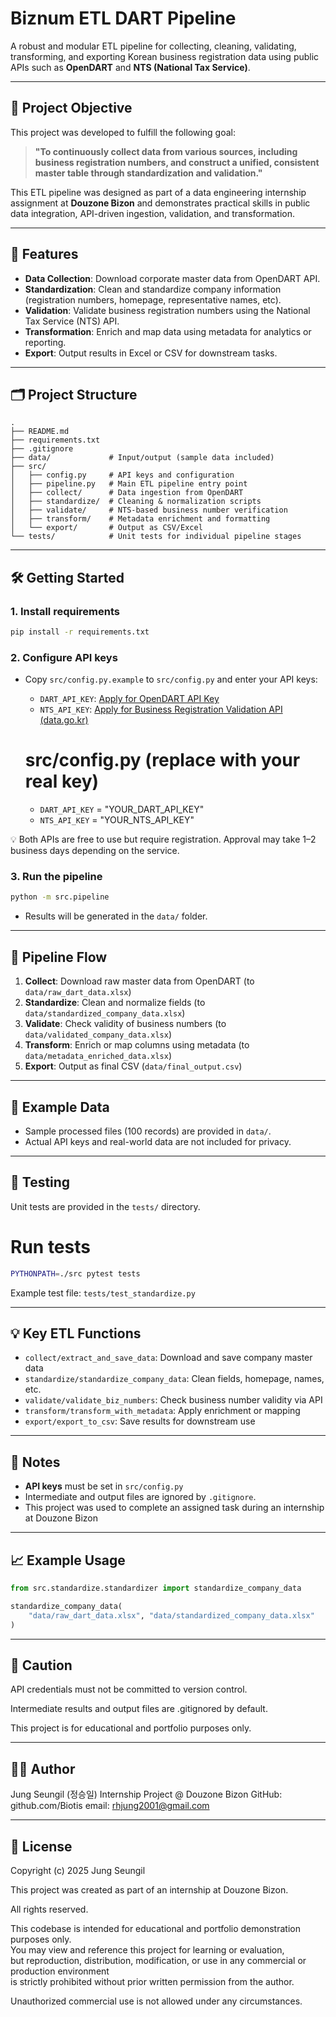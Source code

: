 # Biznum ETL DART Pipeline

A robust and modular ETL pipeline for collecting, cleaning, validating, transforming, and exporting Korean business registration data using public APIs such as **OpenDART** and **NTS (National Tax Service)**.

---

## 🎯 Project Objective

This project was developed to fulfill the following goal:

> **"To continuously collect data from various sources, including business registration numbers, and construct a unified, consistent master table through standardization and validation."**

This ETL pipeline was designed as part of a data engineering internship assignment at **Douzone Bizon** and demonstrates practical skills in public data integration, API-driven ingestion, validation, and transformation.

---

## 🚀 Features

- **Data Collection**: Download corporate master data from OpenDART API.
- **Standardization**: Clean and standardize company information (registration numbers, homepage, representative names, etc).
- **Validation**: Validate business registration numbers using the National Tax Service (NTS) API.
- **Transformation**: Enrich and map data using metadata for analytics or reporting.
- **Export**: Output results in Excel or CSV for downstream tasks.

---

## 🗂️ Project Structure

```
.
├── README.md
├── requirements.txt
├── .gitignore
├── data/             # Input/output (sample data included)
├── src/
│   ├── config.py     # API keys and configuration
│   ├── pipeline.py   # Main ETL pipeline entry point
│   ├── collect/      # Data ingestion from OpenDART
│   ├── standardize/  # Cleaning & normalization scripts
│   ├── validate/     # NTS-based business number verification
│   ├── transform/    # Metadata enrichment and formatting
│   └── export/       # Output as CSV/Excel
└── tests/            # Unit tests for individual pipeline stages
```

---

## 🛠️ Getting Started

### 1. Install requirements

```bash
pip install -r requirements.txt
```

### 2. Configure API keys

- Copy `src/config.py.example` to `src/config.py` and enter your API keys:
    - `DART_API_KEY`: [Apply for OpenDART API Key](https://opendart.fss.or.kr/)
    - `NTS_API_KEY`: [Apply for Business Registration Validation API (data.go.kr)](https://www.data.go.kr/tcs/dss/selectApiDataDetailView.do?publicDataPk=15081808)
      
   # src/config.py (replace with your real key)
    - `DART_API_KEY` = "YOUR_DART_API_KEY"
    - `NTS_API_KEY` = "YOUR_NTS_API_KEY"

💡 Both APIs are free to use but require registration. Approval may take 1–2 business days depending on the service.


### 3. Run the pipeline

```bash
python -m src.pipeline
```

- Results will be generated in the `data/` folder.

---

## 🔄 Pipeline Flow

1. **Collect**: Download raw master data from OpenDART (to `data/raw_dart_data.xlsx`)
2. **Standardize**: Clean and normalize fields (to `data/standardized_company_data.xlsx`)
3. **Validate**: Check validity of business numbers (to `data/validated_company_data.xlsx`)
4. **Transform**: Enrich or map columns using metadata (to `data/metadata_enriched_data.xlsx`)
5. **Export**: Output as final CSV (`data/final_output.csv`)

---

## 🧹 Example Data

- Sample processed files (100 records) are provided in `data/`.
- Actual API keys and real-world data are not included for privacy.

---

## 🧪 Testing

Unit tests are provided in the `tests/` directory.

# Run tests

```bash
PYTHONPATH=./src pytest tests
```

Example test file: `tests/test_standardize.py`

---

## 💡 Key ETL Functions

- `collect/extract_and_save_data`: Download and save company master data
- `standardize/standardize_company_data`: Clean fields, homepage, names, etc.
- `validate/validate_biz_numbers`: Check business number validity via API
- `transform/transform_with_metadata`: Apply enrichment or mapping
- `export/export_to_csv`: Save results for downstream use

---

## 📝 Notes

- **API keys** must be set in `src/config.py`
- Intermediate and output files are ignored by `.gitignore`.
- This project was used to complete an assigned task during an internship at Douzone Bizon

---

## 📈 Example Usage

```python
from src.standardize.standardizer import standardize_company_data

standardize_company_data(
    "data/raw_dart_data.xlsx", "data/standardized_company_data.xlsx"
)
```

---

## 🛑 Caution

API credentials must not be committed to version control.

Intermediate results and output files are .gitignored by default.

This project is for educational and portfolio purposes only.

---

## 🧑‍💻 Author

Jung Seungil (정승일)
Internship Project @ Douzone Bizon
GitHub: github.com/Biotis
email: rhjung2001@gmail.com

---

## 🤝 License

Copyright (c) 2025 Jung Seungil

This project was created as part of an internship at Douzone Bizon.

All rights reserved.

This codebase is intended for educational and portfolio demonstration purposes only.  
You may view and reference this project for learning or evaluation,  
but reproduction, distribution, modification, or use in any commercial or production environment  
is strictly prohibited without prior written permission from the author.

Unauthorized commercial use is not allowed under any circumstances.
